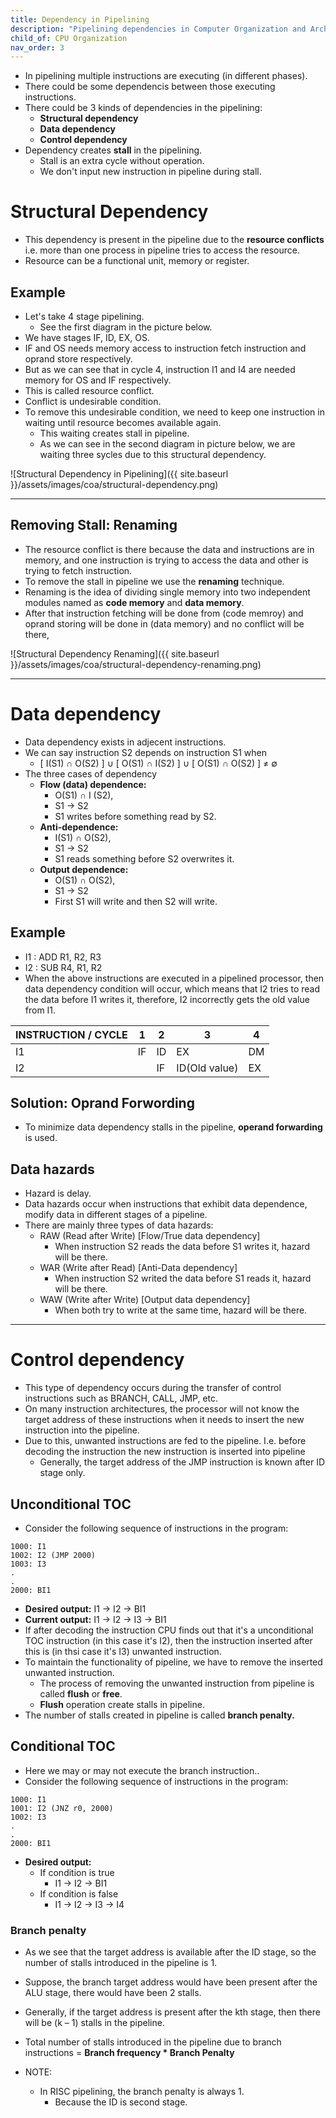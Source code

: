 ```yaml
---
title: Dependency in Pipelining
description: "Pipelining dependencies in Computer Organization and Architecture."
child_of: CPU Organization
nav_order: 3
---
```


- In pipelining multiple instructions are executing (in different phases).
- There could be some dependencis between those executing instructions.
- There could be 3 kinds of dependencies in the pipelining:
	- **Structural dependency**
	- **Data dependency**
	- **Control dependency**
- Dependency creates **stall** in the pipelining.
	- Stall is an extra cycle without operation.
	- We don't input new instruction in pipeline during stall.

# Structural Dependency

- This dependency is present in the pipeline due to the **resource conflicts** i.e. more than one process in pipeline tries to access the resource.
- Resource can be a functional unit, memory or register.

## Example
- Let's take 4 stage pipelining.
	- See the first diagram in the picture below.
- We have stages IF, ID, EX, OS.
- IF and OS needs memory access to instruction fetch instruction and oprand store respectively.
- But as we can see that in cycle 4, instruction I1 and I4 are needed memory for OS and IF respectively.
- This is called resource conflict.
- Conflict is undesirable condition.
- To remove this undesirable condition, we need to keep one instruction in waiting until resource becomes available again.
	- This waiting creates stall in pipeline.
	- As we can see in the second diagram in picture below, we are waiting three sycles due to this structural dependency.

![Structural Dependency in Pipelining]({{ site.baseurl }}/assets/images/coa/structural-dependency.png)

***

## Removing Stall: Renaming

- The resource conflict is there because the data and instructions are in memory, and one instruction is trying to access the data and other is trying to fetch instruction.
- To remove the stall in pipeline we use the **renaming** technique.
- Renaming is the idea of dividing single memory into two independent modules named as **code memory** and **data memory**.
- After that instruction fetching will be done from (code memroy) and oprand storing will be done in (data memory) and no conflict will be there,

![Structural Dependency Renaming]({{ site.baseurl }}/assets/images/coa/structural-dependency-renaming.png)

***

# Data dependency

- Data dependency exists in adjecent instructions.
- We can say instruction S2 depends on instruction S1 when
	- [ I(S1) ∩ O(S2) ] ∪ [ O(S1) ∩ I(S2) ] ∪ [ O(S1) ∩ O(S2) ] ≠ ∅
- The three cases of dependency
	- **Flow (data) dependence:** 
		- O(S1) ∩ I (S2), 
		- S1 → S2 
		- S1 writes before something read by S2.
	- **Anti-dependence:** 
		- I(S1) ∩ O(S2), 
		- S1 → S2
		- S1 reads something before S2 overwrites it. 
	- **Output dependence:** 
		- O(S1) ∩ O(S2), 
		- S1 → S2 
		- First S1 will write and then S2 will write.

## Example

- I1 : ADD R1, R2, R3
- I2 : SUB R4, R1, R2
- When the above instructions are executed in a pipelined processor, then data dependency condition will occur, which means that I2 tries to read the data before I1 writes it, therefore, I2 incorrectly gets the old value from I1.

| INSTRUCTION / CYCLE |	1 | 2 | 3 | 4 |
|-|-|-|-|-|
| I1 | IF | ID | EX | DM |
|I2||IF|ID(Old value)|	EX|


## Solution: Oprand Forwording

- To minimize data dependency stalls in the pipeline, **operand forwarding** is used.

## Data hazards

- Hazard is delay.
- Data hazards occur when instructions that exhibit data dependence, modify data in different stages of a pipeline. 
- There are mainly three types of data hazards:
	- RAW (Read after Write) [Flow/True data dependency]
		- When instruction S2 reads the data before S1 writes it, hazard will be there.
	- WAR (Write after Read) [Anti-Data dependency]
		- When instruction S2 writed the data before S1 reads it, hazard will be there.
	- WAW (Write after Write) [Output data dependency]
		- When both try to write at the same time, hazard will be there.


***

# Control dependency

- This type of dependency occurs during the transfer of control instructions such as BRANCH, CALL, JMP, etc.
- On many instruction architectures, the processor will not know the target address of these instructions when it needs to insert the new instruction into the pipeline. 
- Due to this, unwanted instructions are fed to the pipeline. I.e. before decoding the instruction the new instruction is inserted into pipeline
	- Generally, the target address of the JMP instruction is known after ID stage only.

## Unconditional TOC

- Consider the following sequence of instructions in the program:
```
1000: I1
1002: I2 (JMP 2000)
1003: I3
.
.
2000: BI1
```
- **Desired output:** I1 -> I2 -> BI1
- **Current output:** I1 -> I2 -> I3 -> BI1
- If after decoding the instruction CPU finds out that it's a unconditional TOC instruction (in this case it's I2), then the instruction inserted after this is (in thsi case it's I3) unwanted instruction.
- To maintain the functionality of pipeline, we have to remove the inserted unwanted instruction.
	- The process of removing the unwanted instruction from pipeline is called **flush** or **free**.
	- **Flush** operation create stalls in pipeline.
- The number of stalls created in pipeline is called **branch penalty.**

## Conditional TOC

- Here we may or may not execute the branch instruction..
- Consider the following sequence of instructions in the program:
```
1000: I1
1001: I2 (JNZ r0, 2000)
1002: I3
.
.
2000: BI1
```
- **Desired output:** 
	- If condition is true
		- I1 -> I2 -> BI1
	- If condition is false
		- I1 -> I2 -> I3 -> I4

### Branch penalty

- As we see that the target address is available after the ID stage, so the number of stalls introduced in the pipeline is 1. 
- Suppose, the branch target address would have been present after the ALU stage, there would have been 2 stalls. 
- Generally, if the target address is present after the kth stage, then there will be (k – 1) stalls in the pipeline.
- Total number of stalls introduced in the pipeline due to branch instructions = **Branch frequency * Branch Penalty**

- NOTE: 
	- In RISC pipelining, the branch penalty is always 1.
		- Because the ID is second stage.
	